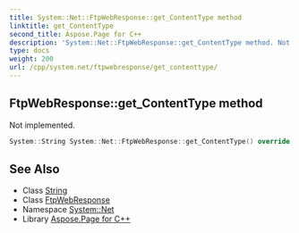 ```yaml
---
title: System::Net::FtpWebResponse::get_ContentType method
linktitle: get_ContentType
second_title: Aspose.Page for C++
description: 'System::Net::FtpWebResponse::get_ContentType method. Not implemented in C++.'
type: docs
weight: 200
url: /cpp/system.net/ftpwebresponse/get_contenttype/
---
```

## FtpWebResponse::get_ContentType method


Not implemented.

```cpp
System::String System::Net::FtpWebResponse::get_ContentType() override
```

## See Also

* Class [String](../../../system/string/)
* Class [FtpWebResponse](../)
* Namespace [System::Net](../../)
* Library [Aspose.Page for C++](../../../)
